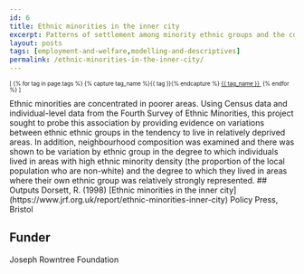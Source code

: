 ```yaml
---
id: 6
title: Ethnic minorities in the inner city
excerpt: Patterns of settlement among minority ethnic groups and the correlation with area deprivation
layout: posts
tags: [employment-and-welfare,modelling-and-descriptives]
permalink: /ethnic-minorities-in-the-inner-city/
---
```

<div>
  <p style="font-size:.7em;">
    [
    {% for tag in page.tags %}
      {% capture tag_name %}{{ tag }}{% endcapture %}
      <a href="/{{ tag_name }}"><nobr>{{ tag_name }}</nobr>&nbsp;</a>
    {% endfor %}
    ]
  </p>
</div>
Ethnic minorities are concentrated in poorer areas.  Using Census data and individual-level data from the Fourth Survey of Ethnic Minorities, this project sought to probe this association by providing evidence on variations between ethnic ethnic groups in the tendency to live in relatively deprived areas.  In addition, neighbourhood composition was examined and there was shown to be variation by ethnic group in the degree to which individuals lived in areas with high ethnic minority density (the proportion of the local population who are non-white) and the degree to which they lived in areas where their own ethnic group was relatively strongly represented.  
## Outputs
Dorsett, R. (1998) [Ethnic minorities in the inner city](https://www.jrf.org.uk/report/ethnic-minorities-inner-city) Policy Press, Bristol

## Funder
Joseph Rowntree Foundation

